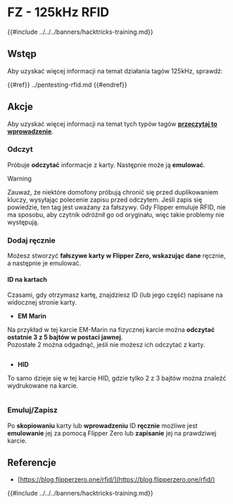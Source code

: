 # FZ - 125kHz RFID

{{#include ../../../banners/hacktricks-training.md}}


## Wstęp

Aby uzyskać więcej informacji na temat działania tagów 125kHz, sprawdź:

{{#ref}}
../pentesting-rfid.md
{{#endref}}

## Akcje

Aby uzyskać więcej informacji na temat tych typów tagów [**przeczytaj to wprowadzenie**](../pentesting-rfid.md#low-frequency-rfid-tags-125khz).

### Odczyt

Próbuje **odczytać** informacje z karty. Następnie może ją **emulować**.

> [!WARNING]
> Zauważ, że niektóre domofony próbują chronić się przed duplikowaniem kluczy, wysyłając polecenie zapisu przed odczytem. Jeśli zapis się powiedzie, ten tag jest uważany za fałszywy. Gdy Flipper emuluje RFID, nie ma sposobu, aby czytnik odróżnił go od oryginału, więc takie problemy nie występują.

### Dodaj ręcznie

Możesz stworzyć **fałszywe karty w Flipper Zero, wskazując dane** ręcznie, a następnie je emulować.

#### ID na kartach

Czasami, gdy otrzymasz kartę, znajdziesz ID (lub jego część) napisane na widocznej stronie karty.

- **EM Marin**

Na przykład w tej karcie EM-Marin na fizycznej karcie można **odczytać ostatnie 3 z 5 bajtów w postaci jawnej**.\
Pozostałe 2 można odgadnąć, jeśli nie możesz ich odczytać z karty.

<figure><img src="../../../images/image (104).png" alt=""><figcaption></figcaption></figure>

- **HID**

To samo dzieje się w tej karcie HID, gdzie tylko 2 z 3 bajtów można znaleźć wydrukowane na karcie.

<figure><img src="../../../images/image (1014).png" alt=""><figcaption></figcaption></figure>

### Emuluj/Zapisz

Po **skopiowaniu** karty lub **wprowadzeniu** ID **ręcznie** możliwe jest **emulowanie** jej za pomocą Flipper Zero lub **zapisanie** jej na prawdziwej karcie.

## Referencje

- [https://blog.flipperzero.one/rfid/](https://blog.flipperzero.one/rfid/)


{{#include ../../../banners/hacktricks-training.md}}
